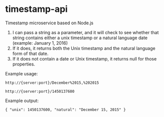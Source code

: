 # timestamp-api
Timestamp microservice based on Node.js

1) I can pass a string as a parameter, and it will check to see whether that string contains either a unix timestamp or a natural language date (example: January 1, 2016)
2) If it does, it returns both the Unix timestamp and the natural language form of that date.
3) If it does not contain a date or Unix timestamp, it returns null for those properties.

Example usage:
```
http://{server:port}/December%2015,%202015

http://{server:port}/1450137600
```

Example output:
```
{ "unix": 1450137600, "natural": "December 15, 2015" }
```
